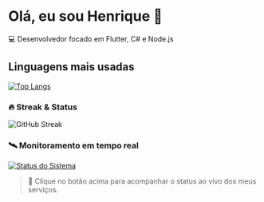 # Olá, eu sou Henrique 👋

💻 Desenvolvedor focado em Flutter, C# e Node.js

## Linguagens mais usadas

[![Top Langs](https://github-readme-stats.vercel.app/api/top-langs/?username=DEV-ALC&layout=compact&theme=tokyonight&hide=javascript)](https://github.com/anuraghazra/github-readme-stats)

### 🔥 Streak & Status

![GitHub Streak](https://github-readme-streak-stats.herokuapp.com/?user=DEV-ALC&theme=tokyonight)

### 🛰️ Monitoramento em tempo real

[![Status do Sistema](https://img.shields.io/badge/UptimeRobot-Status%20Dashboard-1E90FF?style=for-the-badge&logo=signal&logoColor=white)](https://stats.uptimerobot.com/7uRoHScy5S)

> 📡 Clique no botão acima para acompanhar o status ao vivo dos meus serviços.
